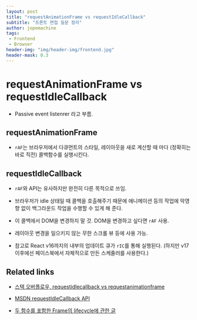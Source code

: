 ```yaml
---
layout: post
title: "requestAnimationFrame vs requestIdleCallback"
subtitle: "프론트 면접 질문 정리"
author: jopemachine
tags: 
 - Frontend
 - Browser
header-img: "img/header-img/frontend.jpg"
header-mask: 0.3
---
```


# requestAnimationFrame vs requestIdleCallback

- Passive event listenrer 라고 부름.

## requestAnimationFrame

- `rAF`는 브라우저에서 다큐먼트의 스타일, 레이아웃을 새로 계산할 때 마다 (정확히는 바로 직전) 콜백함수를 실행시킨다.

## requestIdleCallback

- `rAF`와 API는 유사하지만 완전히 다른 목적으로 쓰임.

- 브라우저가 idle 상태일 때 콜백을 호출해주기 때문에 애니메이션 등의 작업에 악영향 없이 백그라운드 작업을 수행할 수 있게 해 준다.

- 이 콜백에서 DOM을 변경하지 말 것. DOM을 변경하고 싶다면 `rAF` 사용.

- 레이아웃 변경을 일으키지 않는 무한 스크롤 뷰 등에 사용 가능.

- 참고로 React v16까지의 내부의 업데이트 큐가 `rIC`를 통해 실행된다. (하지만 v17 이후에선 페이스북에서 자체적으로 만든 스케줄러를 사용한다.)

## Related links

- [스택 오버플로우, requestidlecallback vs requestanimationframe](https://stackoverflow.com/questions/41740082/scroll-events-requestanimationframe-vs-requestidlecallback-vs-passive-event-lis)

- [MSDN requestIdleCallback API](https://developer.mozilla.org/ko/docs/Web/API/Window/requestIdleCallback)

- [두 함수를 포함한 Frame의 lifecycle에 관한 글](https://medium.com/@paul_irish/requestanimationframe-scheduling-for-nerds-9c57f7438ef4)